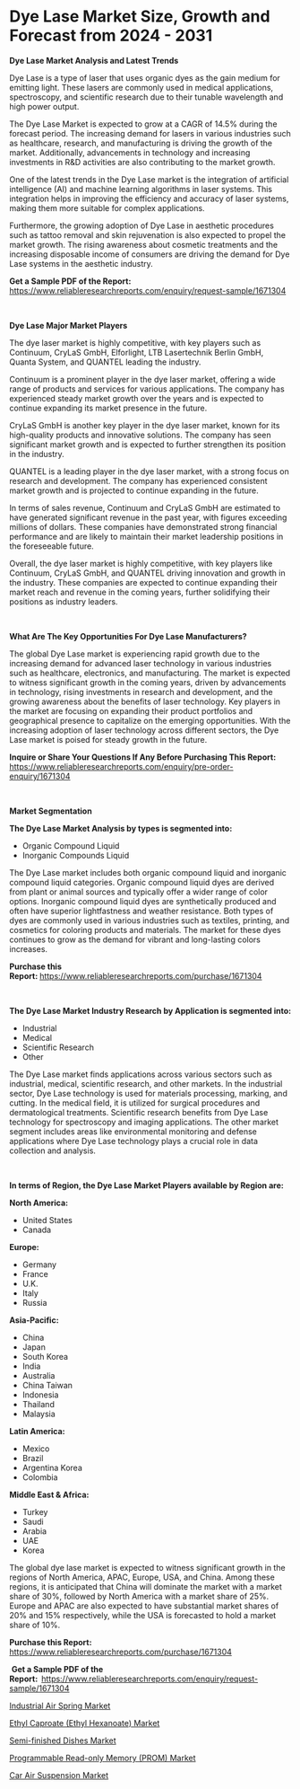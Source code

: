 <p><h1>Dye Lase Market Size, Growth and Forecast from 2024 - 2031</h1></p><p><strong>Dye Lase Market Analysis and Latest Trends</strong></p>
<p><p>Dye Lase is a type of laser that uses organic dyes as the gain medium for emitting light. These lasers are commonly used in medical applications, spectroscopy, and scientific research due to their tunable wavelength and high power output.</p><p>The Dye Lase Market is expected to grow at a CAGR of 14.5% during the forecast period. The increasing demand for lasers in various industries such as healthcare, research, and manufacturing is driving the growth of the market. Additionally, advancements in technology and increasing investments in R&D activities are also contributing to the market growth.</p><p>One of the latest trends in the Dye Lase market is the integration of artificial intelligence (AI) and machine learning algorithms in laser systems. This integration helps in improving the efficiency and accuracy of laser systems, making them more suitable for complex applications.</p><p>Furthermore, the growing adoption of Dye Lase in aesthetic procedures such as tattoo removal and skin rejuvenation is also expected to propel the market growth. The rising awareness about cosmetic treatments and the increasing disposable income of consumers are driving the demand for Dye Lase systems in the aesthetic industry.</p></p>
<p><strong>Get a Sample PDF of the Report:&nbsp;</strong> <a href="https://www.reliableresearchreports.com/enquiry/request-sample/1671304">https://www.reliableresearchreports.com/enquiry/request-sample/1671304</a></p>
<p>&nbsp;</p>
<p><strong>Dye Lase Major Market Players</strong></p>
<p><p>The dye laser market is highly competitive, with key players such as Continuum, CryLaS GmbH, Elforlight, LTB Lasertechnik Berlin GmbH, Quanta System, and QUANTEL leading the industry.</p><p>Continuum is a prominent player in the dye laser market, offering a wide range of products and services for various applications. The company has experienced steady market growth over the years and is expected to continue expanding its market presence in the future. </p><p>CryLaS GmbH is another key player in the dye laser market, known for its high-quality products and innovative solutions. The company has seen significant market growth and is expected to further strengthen its position in the industry.</p><p>QUANTEL is a leading player in the dye laser market, with a strong focus on research and development. The company has experienced consistent market growth and is projected to continue expanding in the future.</p><p>In terms of sales revenue, Continuum and CryLaS GmbH are estimated to have generated significant revenue in the past year, with figures exceeding millions of dollars. These companies have demonstrated strong financial performance and are likely to maintain their market leadership positions in the foreseeable future.</p><p>Overall, the dye laser market is highly competitive, with key players like Continuum, CryLaS GmbH, and QUANTEL driving innovation and growth in the industry. These companies are expected to continue expanding their market reach and revenue in the coming years, further solidifying their positions as industry leaders.</p></p>
<p>&nbsp;</p>
<p><strong>What Are The Key Opportunities For Dye Lase Manufacturers?</strong></p>
<p><p>The global Dye Lase market is experiencing rapid growth due to the increasing demand for advanced laser technology in various industries such as healthcare, electronics, and manufacturing. The market is expected to witness significant growth in the coming years, driven by advancements in technology, rising investments in research and development, and the growing awareness about the benefits of laser technology. Key players in the market are focusing on expanding their product portfolios and geographical presence to capitalize on the emerging opportunities. With the increasing adoption of laser technology across different sectors, the Dye Lase market is poised for steady growth in the future.</p></p>
<p><strong>Inquire or Share Your Questions If Any Before Purchasing This Report:</strong> <a href="https://www.reliableresearchreports.com/enquiry/pre-order-enquiry/1671304">https://www.reliableresearchreports.com/enquiry/pre-order-enquiry/1671304</a></p>
<p>&nbsp;</p>
<p><strong>Market Segmentation</strong></p>
<p><strong>The Dye Lase Market Analysis by types is segmented into:</strong></p>
<p><ul><li>Organic Compound Liquid</li><li>Inorganic Compounds Liquid</li></ul></p>
<p><p>The Dye Lase market includes both organic compound liquid and inorganic compound liquid categories. Organic compound liquid dyes are derived from plant or animal sources and typically offer a wider range of color options. Inorganic compound liquid dyes are synthetically produced and often have superior lightfastness and weather resistance. Both types of dyes are commonly used in various industries such as textiles, printing, and cosmetics for coloring products and materials. The market for these dyes continues to grow as the demand for vibrant and long-lasting colors increases.</p></p>
<p><strong>Purchase this Report:&nbsp;</strong><a href="https://www.reliableresearchreports.com/purchase/1671304">https://www.reliableresearchreports.com/purchase/1671304</a></p>
<p>&nbsp;</p>
<p><strong>The Dye Lase Market Industry Research by Application is segmented into:</strong></p>
<p><ul><li>Industrial</li><li>Medical</li><li>Scientific Research</li><li>Other</li></ul></p>
<p><p>The Dye Lase market finds applications across various sectors such as industrial, medical, scientific research, and other markets. In the industrial sector, Dye Lase technology is used for materials processing, marking, and cutting. In the medical field, it is utilized for surgical procedures and dermatological treatments. Scientific research benefits from Dye Lase technology for spectroscopy and imaging applications. The other market segment includes areas like environmental monitoring and defense applications where Dye Lase technology plays a crucial role in data collection and analysis.</p></p>
<p>&nbsp;</p>
<p><strong>In terms of Region, the Dye Lase Market Players available by Region are:</strong></p>
<p>
    <p> <strong> North America: </strong>
        <ul>
            <li>United States</li>
            <li>Canada</li>
        </ul>
        </p> 
    <p> <strong> Europe: </strong>
        <ul>
            <li>Germany</li>
            <li>France</li>
            <li>U.K.</li>
            <li>Italy</li>
            <li>Russia</li>
        </ul>
        </p> 
    <p> <strong> Asia-Pacific: </strong>
        <ul>
            <li>China</li>
            <li>Japan</li>
            <li>South Korea</li>
            <li>India</li>
            <li>Australia</li>
            <li>China Taiwan</li>
            <li>Indonesia</li>
            <li>Thailand</li>
            <li>Malaysia</li>
        </ul>
        </p> 
    <p> <strong> Latin America: </strong>
        <ul>
            <li>Mexico</li>
            <li>Brazil</li>
            <li>Argentina Korea</li>
            <li>Colombia</li>
        </ul>
        </p> 
    <p> <strong> Middle East & Africa: </strong>
        <ul>
            <li>Turkey</li>
            <li>Saudi</li>
            <li>Arabia</li>
            <li>UAE</li>
            <li>Korea</li>
        </ul>
    </p>
    </p>
<p><p>The global dye lase market is expected to witness significant growth in the regions of North America, APAC, Europe, USA, and China. Among these regions, it is anticipated that China will dominate the market with a market share of 30%, followed by North America with a market share of 25%. Europe and APAC are also expected to have substantial market shares of 20% and 15% respectively, while the USA is forecasted to hold a market share of 10%.</p></p>
<p><strong>Purchase this Report: </strong><a href="https://www.reliableresearchreports.com/purchase/1671304">https://www.reliableresearchreports.com/purchase/1671304</a></p>
<p>&nbsp;<strong>Get a Sample PDF of the Report:&nbsp;&nbsp;</strong><a href="https://www.reliableresearchreports.com/enquiry/request-sample/1671304">https://www.reliableresearchreports.com/enquiry/request-sample/1671304</a></p>
<p><strong></strong></p>
<p><p><a href="https://issuu.com/reportprime-2/docs/industrial-air-spring-market-size-2030.pptx">Industrial Air Spring Market</a></p><p><a href="https://github.com/timeliteaut/Market-Research-Report-List-1/blob/main/ethyl-caproate-ethyl-hexanoate-market.md">Ethyl Caproate (Ethyl Hexanoate) Market</a></p><p><a href="https://github.com/seekum/Market-Research-Report-List-1/blob/main/semi-finished-dishes-market.md">Semi-finished Dishes Market</a></p><p><a href="https://github.com/nancykennedykellievqfqt2/Market-Research-Report-List-1/blob/main/programmable-read-only-memory-prom-market.md">Programmable Read-only Memory (PROM) Market</a></p><p><a href="https://issuu.com/reportprime-2/docs/car-air-suspension-market-size-2030.pptx">Car Air Suspension Market</a></p></p>